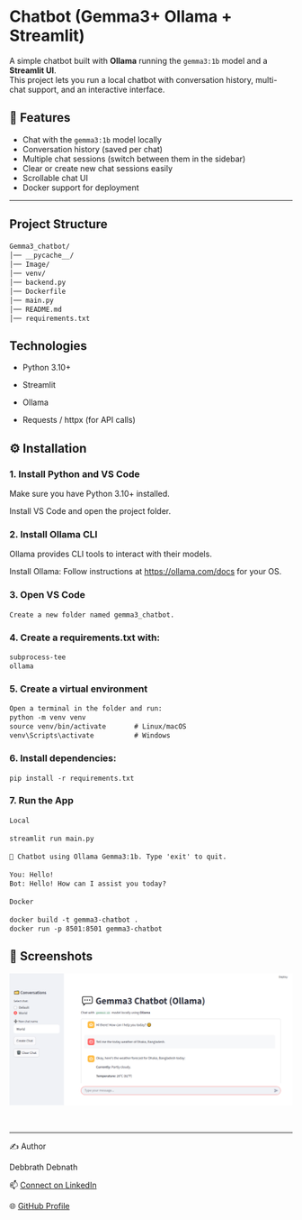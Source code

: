 # Chatbot (Gemma3+ Ollama + Streamlit)

A simple chatbot built with **Ollama** running the `gemma3:1b` model and a **Streamlit UI**.  
This project lets you run a local chatbot with conversation history, multi-chat support, and an interactive interface.

## 🚀 Features
- Chat with the `gemma3:1b` model locally
- Conversation history (saved per chat)
- Multiple chat sessions (switch between them in the sidebar)
- Clear or create new chat sessions easily
- Scrollable chat UI
- Docker support for deployment

---

##  Project Structure

```
Gemma3_chatbot/
│── __pycache__/
│── Image/
│── venv/
│── backend.py
│── Dockerfile
│── main.py
│── README.md
│── requirements.txt

```

## Technologies

- Python 3.10+

- Streamlit

- Ollama

- Requests / httpx (for API calls)

## ⚙️ Installation

### 1. Install Python and VS Code

Make sure you have Python 3.10+ installed.

Install VS Code and open the project folder.

### 2. Install Ollama CLI

Ollama provides CLI tools to interact with their models.

Install Ollama:
Follow instructions at https://ollama.com/docs
 for your OS.

### 3.	Open VS Code
	Create a new folder named gemma3_chatbot.

### 4.	Create a requirements.txt with:
    subprocess-tee
    ollama
### 5.  Create a virtual environment 
    Open a terminal in the folder and run:
    python -m venv venv
    source venv/bin/activate       # Linux/macOS
    venv\Scripts\activate          # Windows
### 6.  Install dependencies:

    pip install -r requirements.txt
### 7. Run the App

    Local

    streamlit run main.py

    💬 Chatbot using Ollama Gemma3:1b. Type 'exit' to quit.

    You: Hello!
    Bot: Hello! How can I assist you today?

    Docker

    docker build -t gemma3-chatbot .
    docker run -p 8501:8501 gemma3-chatbot


## 📸 Screenshots

![Screenshot](https://github.com/debbrath/Gemma3_chatbot/blob/main/Image/chatbot_imgae1.png)

<br/>

---

✍️ Author

Debbrath Debnath

📫 [Connect on LinkedIn](https://www.linkedin.com/in/debbrathdebnath/)

🌐 [GitHub Profile](https://github.com/debbrath)
